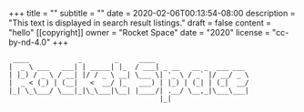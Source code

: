 +++
title = ""
subtitle = ""
date = 2020-02-06T00:13:54-08:00
description = "This text is displayed in search result listings."
draft = false
content = "hello"
[[copyright]]
  owner = "Rocket Space"
  date = "2020"
  license = "cc-by-nd-4.0"
+++

```
 ____            _        _     ____                       
|  _ \ ___   ___| | _____| |_  / ___| _ __   __ _  ___ ___ 
| |_) / _ \ / __| |/ / _ \ __| \___ \| '_ \ / _` |/ __/ _ \
|  _ < (_) | (__|   <  __/ |_   ___) | |_) | (_| | (_|  __/
|_| \_\___/ \___|_|\_\___|\__| |____/| .__/ \__,_|\___\___|
                                     |_|                   
```
